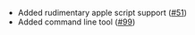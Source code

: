 * Added rudimentary apple script support ([#51](https://github.com/qvacua/vimr/issues/51))
* Added command line tool ([#99](https://github.com/qvacua/vimr/issues/99))
